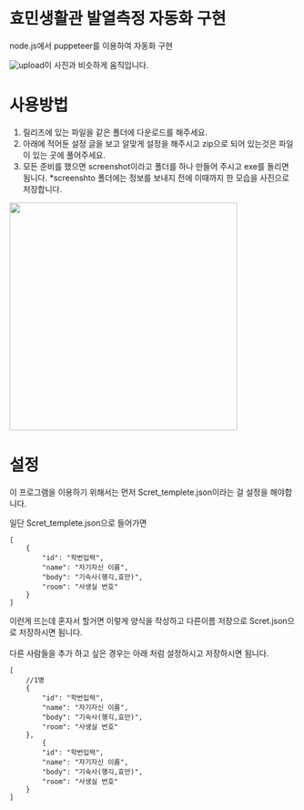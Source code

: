 # 효민생활관 발열측정 자동화 구현
node.js에서 puppeteer를 이용하여 자동화 구현

![upload](https://user-images.githubusercontent.com/87979171/129705819-ac96834c-f967-4bd2-a2c9-fe04f5fb10cb.gif)이 사진과 비슷하게 움직입니다.

# 사용방법
1. 릴리즈에 있는 파일을 같은 폴더에 다운로드를 해주세요.
2. 아래에 적어둔 설정 글을 보고 알맞게 설정을 해주시고 zip으로 되어 있는것은 파일이 있는 곳에 풀어주세요.
3. 모든 준비를 했으면 screenshot이라고 폴더를 하나 만들어 주시고 exe를 돌리면 됨니다.
*screenshto 폴더에는 정보를 보내지 전에 이때까지 한 모습을 사진으로 저장합니다.

<img src = "https://user-images.githubusercontent.com/87979171/131958280-f8bc96ed-ed5b-4c63-9b34-15e3b1bb2957.png" width="400px">

# 설정
이 프로그램을 이용하기 위해서는 먼저 Scret_templete.json이라는 걸 설정을 해야합니다.

일단 Scret_templete.json으로 들어가면 
```
[ 
    {
        "id": "학번입력",
        "name": "자기자신 이름",
        "body": "기숙사(행긱,효만)",
        "room": "사생실 번호"
    }
]
```
이런게 뜨는데 혼자서 할거면 이렇게 양식을 작성하고 다른이름 저장으로 Scret.json으로 저장하시면 됨니다.<br>
<br>
다른 사람들을 추가 하고 싶은 경우는  아래 처럼 설정하시고 저장하시면 됨니다.
```
[ 
    //1명
    {
        "id": "학번입력",
        "name": "자기자신 이름",
        "body": "기숙사(행긱,효만)",
        "room": "사생실 번호"
    },
        {
        "id": "학번입력",
        "name": "자기자신 이름",
        "body": "기숙사(행긱,효만)",
        "room": "사생실 번호"
    }
]
```
